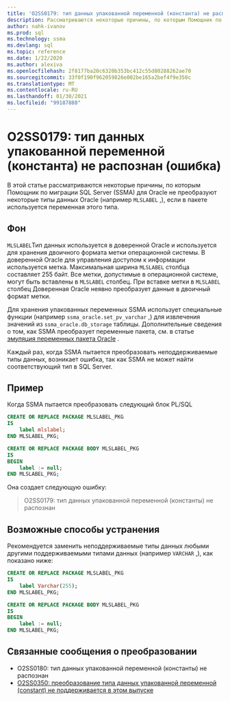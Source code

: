 ```yaml
---
title: 'O2SS0179: тип данных упакованной переменной (константа) не распознан (ошибка)'
description: Рассматриваются некоторые причины, по которым Помощник по миграции SQL Server (SSMA) для Oracle не преобразуют некоторые типы данных Oracle (например, МЛСЛАБЕЛ), если в пакете используется переменная этого типа.
author: nahk-ivanov
ms.prod: sql
ms.technology: ssma
ms.devlang: sql
ms.topic: reference
ms.date: 1/22/2020
ms.author: alexiva
ms.openlocfilehash: 2f8177ba20c6320b353bc412c55d80288262ae70
ms.sourcegitcommit: 33f0f190f962059826e002be165a2bef4f9e350c
ms.translationtype: MT
ms.contentlocale: ru-RU
ms.lasthandoff: 01/30/2021
ms.locfileid: "99187888"
---
```

# <a name="o2ss0179-packaged-variable-constant-data-type-not-recognized-error"></a>O2SS0179: тип данных упакованной переменной (константа) не распознан (ошибка)

В этой статье рассматриваются некоторые причины, по которым Помощник по миграции SQL Server (SSMA) для Oracle не преобразуют некоторые типы данных Oracle (например `MLSLABEL` ,), если в пакете используется переменная этого типа.

## <a name="background"></a>Фон

`MLSLABEL`Тип данных используется в доверенной Oracle и используется для хранения двоичного формата метки операционной системы. В доверенной Oracle для управления доступом к информации используется метка. Максимальная ширина `MLSLABEL` столбца составляет 255 байт. Все метки, допустимые в операционной системе, могут быть вставлены в `MLSLABEL` столбец. При вставке метки в `MLSLABEL` столбец Доверенная Oracle неявно преобразует данные в двоичный формат метки.

Для хранения упакованных переменных SSMA использует специальные функции (например `ssma_oracle.set_pv_varchar` ,) для извлечения значений из `ssma_oracle.db_storage` таблицы. Дополнительные сведения о том, как SSMA преобразует переменные пакета, см. в статье [эмуляция переменных пакета Oracle](../emulate-package-variables.md) .

Каждый раз, когда SSMA пытается преобразовать неподдерживаемые типы данных, возникает ошибка, так как SSMA не может найти соответствующий тип в SQL Server.

## <a name="example"></a>Пример

Когда SSMA пытается преобразовать следующий блок PL/SQL

```sql
CREATE OR REPLACE PACKAGE MLSLABEL_PKG
IS
    label mlslabel;
END MLSLABEL_PKG;

CREATE OR REPLACE PACKAGE BODY MLSLABEL_PKG
IS
BEGIN
    label := null;
END MLSLABEL_PKG;
```

Она создает следующую ошибку:

> O2SS0179: тип данных упакованной переменной (константы) не распознан

## <a name="possible-remedies"></a>Возможные способы устранения

Рекомендуется заменить неподдерживаемые типы данных любыми другими поддерживаемыми типами данных (например `VARCHAR` ,), как показано ниже:

```sql
CREATE OR REPLACE PACKAGE MLSLABEL_PKG
IS
    label Varchar(255);
END MLSLABEL_PKG;

CREATE OR REPLACE PACKAGE BODY MLSLABEL_PKG
IS
BEGIN
    label := null;
END MLSLABEL_PKG;
```

## <a name="related-conversion-messages"></a>Связанные сообщения о преобразовании

* O2SS0180: тип данных упакованной переменной (константы) не распознан
* [O2SS0350: преобразование типа данных упакованной переменной (constant) не поддерживается в этом выпуске](o2ss0350.md)
